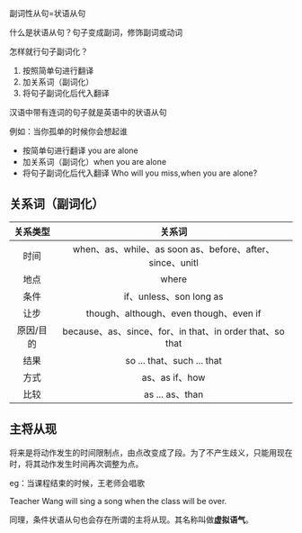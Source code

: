 副词性从句=状语从句

什么是状语从句？句子变成副词，修饰副词或动词

怎样就行句子副词化？
1. 按照简单句进行翻译
2. 加关系词（副词化）
3. 将句子副词化后代入翻译


汉语中带有连词的句子就是英语中的状语从句

例如：当你孤单的时候你会想起谁

* 按简单句进行翻译 you are alone
* 加关系词（副词化）when you are alone
* 将句子副词化后代入翻译 Who will you miss,when you are alone?

## 关系词（副词化）
关系类型|关系词
:---:|:---:
时间|when、as、while、as soon as、before、after、since、unitl
地点|where
条件|if、unless、son long as
让步|though、although、even though、even if
原因/目的|because、as、since、for、in that、in order that、so that
结果|so ... that、such ... that
方式|as、as if、how
比较|as ... as、than

## 主将从现
将来是将动作发生的时间限制点，由点改变成了段。为了不产生歧义，只能用现在时，将其动作发生时间再次调整为点。

eg：当课程结束的时候，王老师会唱歌

Teacher Wang will sing a song when the class will be over.

同理，条件状语从句也会存在所谓的主将从现。其名称叫做**虚拟语气**。